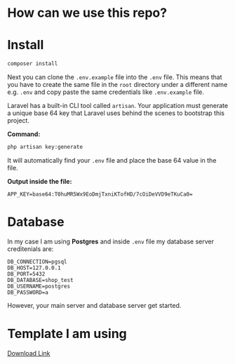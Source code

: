 # How can we use this repo?


# Install
```sh
composer install
```
Next you can clone the `.env.example` file into the `.env` file. This means that you have to create the same file in the `root` directory under a different name e.g. `.env` and copy paste the same credentials like `.env.example` file.

Laravel has a built-in CLI tool called `artisan`. Your application must generate a unique base 64 key that Laravel uses behind the scenes to bootstrap this project.

**Command:**

```sh
php artisan key:generate
```

It will automatically find your `.env` file and place the base 64 value in the file.

**Output inside the file:**
```
APP_KEY=base64:T0huMR5Wx9EoDmjTxniKTofHD/7cOiDeVVD9eTKuCa0=
```

# Database
In my case I am using  **Postgres** and inside `.env` file my database server creditenials are:
```
DB_CONNECTION=pgsql
DB_HOST=127.0.0.1  
DB_PORT=5432
DB_DATABASE=shop_test
DB_USERNAME=postgres
DB_PASSWORD=a
```

However, your main server and database server get started.

# Template I am using
[Download Link](https://startbootstrap.com/template/shop-homepage)
